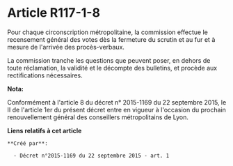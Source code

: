 # Article R117-1-8

Pour chaque circonscription métropolitaine, la commission effectue le recensement général des votes dès la fermeture du
scrutin et au fur et à mesure de l'arrivée des procès-verbaux. 

La commission tranche les questions que peuvent poser, en dehors de toute réclamation, la validité et le décompte des
bulletins, et procède aux rectifications nécessaires.

**Nota:**

Conformément à l'article 8 du décret n° 2015-1169 du 22 septembre 2015, le II de l'article 1er du présent décret entre en
vigueur à l'occasion du prochain renouvellement général des conseillers métropolitains de Lyon.

**Liens relatifs à cet article**

	**Créé par**:

	  - Décret n°2015-1169 du 22 septembre 2015 - art. 1
